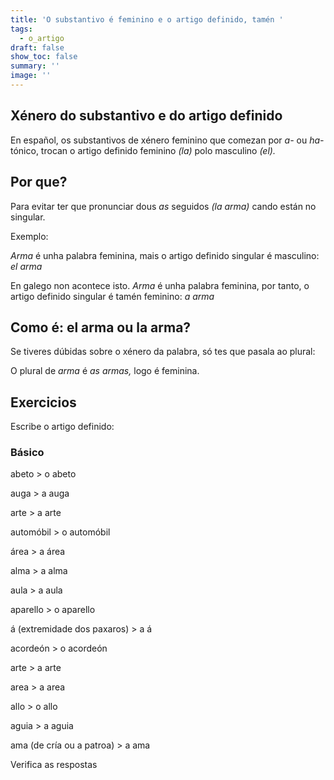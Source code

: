 ```yaml
---
title: 'O substantivo é feminino e o artigo definido, tamén '
tags:
  - o_artigo
draft: false
show_toc: false
summary: ''
image: ''
---
```

## Xénero do substantivo e do artigo definido

En español, os substantivos de xénero feminino que comezan por *a-* ou *ha-* tónico, trocan o artigo definido feminino *(la)* polo masculino *(el).* 

## Por que?

Para evitar ter que pronunciar dous *as* seguidos *(la arma)* cando están no singular. 

Exemplo:

*Arma* é unha palabra feminina, mais o artigo definido singular é masculino: *el arma*

En galego non acontece isto. *Arma* é unha palabra feminina, por tanto, o artigo definido singular é tamén feminino: *a arma*

## Como é: el arma ou la arma?

Se tiveres dúbidas sobre o xénero da palabra, só tes que pasala ao plural:

O plural de *arma* é *as armas,* logo é feminina.

## Exercicios

Escribe o artigo definido:

### Básico

abeto > <e-answer> o </e-answer> abeto

auga > <e-answer> a </e-answer> auga 

arte > <e-answer> a </e-answer> arte

automóbil > <e-answer> o </e-answer> automóbil 

área > <e-answer> a </e-answer> área

alma > <e-answer> a </e-answer> alma

aula > <e-answer> a </e-answer> aula 

aparello > <e-answer> o </e-answer> aparello 

á (extremidade dos paxaros) > <e-answer> a </e-answer> á 

acordeón > <e-answer> o </e-answer> acordeón 

arte > <e-answer> a </e-answer> arte

area > <e-answer> a </e-answer> area

allo > <e-answer> o </e-answer> allo

aguia > <e-answer> a </e-answer> aguia

ama (de cría ou a patroa) > <e-answer> a </e-answer> ama

<e-validate>Verifica as respostas</e-validate>
